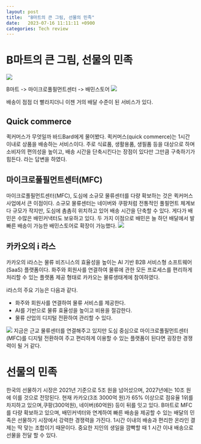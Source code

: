```yaml
---
layout: post
title:  "B마트의 큰 그림, 선물의 민족"
date:   2023-07-16 11:11:11 +0900
categories: Tech review
---
```

# B마트의 큰 그림, 선물의 민족
![](https://velog.velcdn.com/images/sungrok7/post/62326062-af0d-4364-984c-8d1040aef203/image.jpg)





B마트 -> 마이크로풀필먼트센터 ->  배민스토어
![](https://velog.velcdn.com/images/sungrok7/post/29b1043a-22b8-4897-8e8d-082293d82b68/image.jpg)

배송이 점점 더 빨라지더니 이젠 거의 배달 수준이 된 서비스가 있다.

## Quick commerce
퀵커머스가 무엇일까 바드Bard에게 물어봤다. 퀵커머스(quick commerce)는 1시간 이내로 상품을 배송하는 서비스이다. 주로 식료품, 생활용품, 생필품 등을 대상으로 하며 소비자의 편의성을 높이고, 배송 시간을 단축시킨다는 장점이 있다만 그만큼 구축하기가 힘든다. 라는 답변을 하였다.

## 마이크로풀필먼트센터(MFC)
마이크로풀필먼트센터(MFC), 도심에 소규모 물류센터를 다량 확보하는 것은 퀵커머스 사업에서 큰 이점이다. 소규모 물류센터는 네이버와 쿠팡처럼 전통적인 풀필먼트 체계보다 규모가 작지만, 도심에 촘촘히 위치하고 있어 배송 시간을 단축할 수 있다. 게다가 배민은 수많은 배민커낵터도 보유하고 있다. 두 가지 이점으로 배민은 늘 하던 배달에서 발빠른 배송이 가능한 배민스토어로 확장이 가능했다.
![](https://velog.velcdn.com/images/sungrok7/post/34c34a19-4c36-4e1f-9e87-bf239284b53f/image.png)

## 카카오의 i 라스
카카오의 i라스는 물류 비즈니스의 효율성을 높이는 AI 기반 B2B 서비스형 소프트웨어(SaaS) 플랫폼이다. 화주와 회원사를 연결하여 물류에 관한 모든 프로세스를 편리하게 처리할 수 있는 플랫폼 제공 형태로 카카오는 물류생태계에 참여하였다.

i라스의 주요 기능은 다음과 같다.

- 화주와 회원사를 연결하여 물류 서비스를 제공한다.
- AI를 기반으로 물류 효율성을 높이고 비용을 절감한다.
- 물류 산업의 디지털 전환하여 관리할 수 있다.


![](https://velog.velcdn.com/images/sungrok7/post/63fb70da-9e72-4fd7-81f1-368b74bd3ce7/image.png) 지금은 근교 물류센터를 연결해주고 있지만 도심 중심으로 마이크로풀필먼트센터(MFC)를 디지털 전환하여 주고 편리하게 이용할 수 있는 플랫폼이 된다면 굉장한 경쟁력이 될 거 같다.



# 선물의 민족

한국의 선물하기 시장은 2021년 기준으로 5조 원을 넘어섰으며, 2027년에는 10조 원에 이를 것으로 전망된다. 현재 카카오(3조 3000억 원)가 65% 이상으로 점유율 1위를 차지하고 있으며,쿠팡(300억원), 네이버(60억원) 등이 뒤를 잇고 있다. B마트로 MFC를 다량 확보하고 있으며, 배민커넥터와 연계하여 빠른 배송을 제공할 수 있는 배달의 민족은 선물하기 시장에서 강력한 경쟁력을 가진다. 1시간 이내의 배송과 편리한 온라인 결제는 딱 맞는 조합이기 때문이다. 중요한 지인의 생일을 깜빡할 때 1 시간 이내 배송으로 선물을 전달 할 수 있다. 


[jekyll-docs]: https://jekyllrb.com/docs/home
[jekyll-gh]:   https://github.com/jekyll/jekyll
[jekyll-talk]: https://talk.jekyllrb.com/
